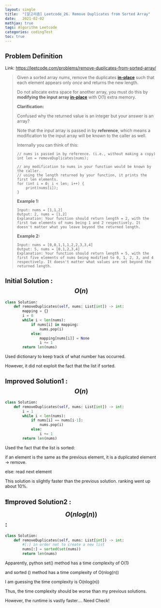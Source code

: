 ```yaml
---
layout: single
title:  "[알고리즘] Leetcode_26. Remove Duplicates from Sorted Array"
date:   2021-02-02
mathjax: true
tags: Algorithm Leetcode
categories: codingTest
toc: true
---
```

## Problem Definition

Link: https://leetcode.com/problems/remove-duplicates-from-sorted-array/

 > Given a sorted array *nums*, remove the duplicates [**in-place**](https://en.wikipedia.org/wiki/In-place_algorithm) such that each element appears only *once* and returns the new length.
 >
 > Do not allocate extra space for another array, you must do this by **modifying the input array [in-place](https://en.wikipedia.org/wiki/In-place_algorithm)** with O(1) extra memory.
 >
 > **Clarification:**
 >
 > Confused why the returned value is an integer but your answer is an array?
 >
 > Note that the input array is passed in by **reference**, which means a modification to the input array will be known to the caller as well.
 >
 > Internally you can think of this:
 >
 > ```
 > // nums is passed in by reference. (i.e., without making a copy)
 > int len = removeDuplicates(nums);
 > 
 > // any modification to nums in your function would be known by the caller.
 > // using the length returned by your function, it prints the first len elements.
 > for (int i = 0; i < len; i++) {
 >     print(nums[i]);
 > }
 > ```
 >
 >  
 >
 > **Example 1:**
 >
 > ```
 > Input: nums = [1,1,2]
 > Output: 2, nums = [1,2]
 > Explanation: Your function should return length = 2, with the first two elements of nums being 1 and 2 respectively. It doesn't matter what you leave beyond the returned length.
 > ```
 >
 > **Example 2:**
 >
 > ```
 > Input: nums = [0,0,1,1,1,2,2,3,3,4]
 > Output: 5, nums = [0,1,2,3,4]
 > Explanation: Your function should return length = 5, with the first five elements of nums being modified to 0, 1, 2, 3, and 4 respectively. It doesn't matter what values are set beyond the returned length.
 > ```
 >
 >  

## Initial Solution : $$O(n)$$

```python
class Solution:
    def removeDuplicates(self, nums: List[int]) -> int:
        mapping = {}
        i = 0
        while i < len(nums):
            if nums[i] in mapping:
                nums.pop(i)
            else:
                mapping[nums[i]] = None
                i += 1
        return len(nums)
```

Used dictionary to keep track of what number has occurred.

However, it did not exploit the fact that the list if sorted.

## Improved Solution1 : $$O(n)$$

```python
class Solution:
    def removeDuplicates(self, nums: List[int]) -> int:
        i = 1
        while i < len(nums):
            if nums[i] == nums[i-1]:
                nums.pop(i)
            else:
                i += 1
        return len(nums)
```

Used the fact that the list is sorted:

if an element is the same as the previous element, it is a duplicated element -> remove. 

else: read next element

This solution is slightly faster than the previous solution. ranking went up about 10%.

## :exclamation:Improved Solution2 : $$O(nlog(n))$$:

```python
class Solution:
    def removeDuplicates(self, nums: List[int]) -> int:
        #[:] in order not to create a new list
        nums[:] = sorted(set(nums))
        return len(nums)
```

Apparently, python set() method has a time complexity of O(1)

and sorted () method has a time complexity of O(nlog(n))

I am guessing the time complexity is O(nlog(n))

Thus, the time complexity should be worse than my previous solutions.

However, the runtime is vastly faster.... Need Check!